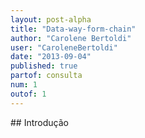 ```yaml
---
layout: post-alpha
title: "Data-way-form-chain"
author: "Carolene Bertoldi"
user: "CaroleneBertoldi"
date: "2013-09-04"
published: true 
partof: consulta
num: 1
outof: 1
---
```


##<a id="topo"> </a> Introdução